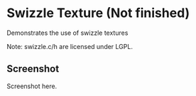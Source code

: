 # Swizzle Texture (Not finished)

Demonstrates the use of swizzle textures

Note: swizzle.c/h are licensed under LGPL.

## Screenshot
Screenshot here.
